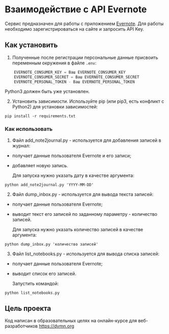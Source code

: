 # Взаимодействие с API Evernote

Сервис предназначен для работы с приложением [Evernote](https://evernote.com). Для работы необходимо зарегистрироваться на сайте и запросить API Key.

## Как установить

1. Полученные после регистрации персональные данные присвоить переменным окружения в файле `.env`:

```python    
    EVERNOTE_CONSUMER_KEY = Ваш EVERNOTE_CONSUMER_KEY
    EVERNOTE_CONSUMER_SECRET = Ваш EVERNOTE_CONSUMER_SECRET
    EVERNOTE_PERSONAL_TOKEN - Ваш EVERNOTE_PERSONAL_TOKEN    
```
Python3 должен быть уже установлен.

2. Установить зависимости.
Используйте pip (или pip3, есть конфликт с Python2) для установки зависимостей:
```
pip install -r requirements.txt
```

### Как использовать

1. Файл add_note2journal.py - используется для добавления записей в журнал:
- получает данные пользователя Evernote и его записи;
- добавляет новую запись.

  Для запуска нужно указать дату в качестве аргумента:
```
python add_note2journal.py 'YYYY-MM-DD'
```

2. Файл dump_inbox.py - используется для вывода текста записей:
- получает данные пользователя Evernote;
- выводит текст его записей по заданному параметру - количество записей.

  Для запуска нужно указать количество записей в качестве аргумента:
```
python dump_inbox.py 'количество записей'
```

3. Файл list_notebooks.py - используется для вывода списка записей:
- получает данные пользователя Evernote;
- выводит список его записей.

  Запустить командой:
```
python list_notebooks.py
```

## Цель проекта
Код написан в образовательных целях на онлайн-курсе для веб-разработчиков https://dvmn.org
